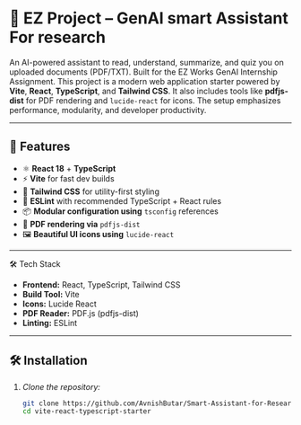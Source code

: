 # 📄 EZ Project – GenAI smart Assistant For research

An AI-powered assistant to read, understand, summarize, and quiz you on uploaded documents (PDF/TXT). Built for the EZ Works GenAI Internship Assignment.
This project is a modern web application starter powered by **Vite**, **React**, **TypeScript**, and **Tailwind CSS**. It also includes tools like **pdfjs-dist** for PDF rendering and `lucide-react` for icons. The setup emphasizes performance, modularity, and developer productivity.

---

## 🚀 Features

- ⚛️ **React 18** + **TypeScript**
- ⚡ **Vite** for fast dev builds
- 🎨 **Tailwind CSS** for utility-first styling
- 🧪 **ESLint** with recommended TypeScript + React rules
- 📦 **Modular configuration using** `tsconfig` references
- 🧾 **PDF rendering via** `pdfjs-dist`
- 🖼 **Beautiful UI icons using** `lucide-react`

---
🛠️ Tech Stack
- **Frontend:** React, TypeScript, Tailwind CSS
- **Build Tool:** Vite
- **Icons:** Lucide React
- **PDF Reader:** PDF.js (pdfjs-dist)
- **Linting:** ESLint

---

## 🛠 Installation

1. *Clone the repository:*

   ```bash
   git clone https://github.com/AvnishButar/Smart-Assistant-for-Research-Summarization.git
   cd vite-react-typescript-starter





